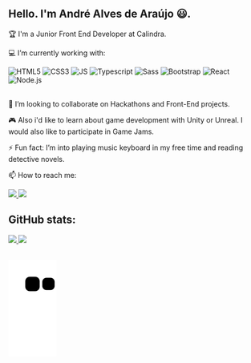 ## Hello. I'm André Alves de Araújo 😃.

🏆 I'm a Junior Front End Developer at Calindra. 

💻 I’m currently working with:

<div style="display: inline_block">
  <img alt="HTML5" height="30" width="40" src="https://cdn.jsdelivr.net/gh/devicons/devicon/icons/html5/html5-original.svg" />
  <img alt="CSS3" height="30" width="40" src="https://cdn.jsdelivr.net/gh/devicons/devicon/icons/css3/css3-original.svg" />
  <img alt="JS" height="30" width="40" src="https://cdn.jsdelivr.net/gh/devicons/devicon/icons/javascript/javascript-original.svg" />
  <img alt="Typescript" height="30" width="40" src="https://cdn.jsdelivr.net/gh/devicons/devicon/icons/typescript/typescript-original.svg" />
  <img alt="Sass" height="30" width="40" src="https://cdn.jsdelivr.net/gh/devicons/devicon/icons/sass/sass-original.svg" />
  <img alt="Bootstrap" height="30" width="40" src="https://cdn.jsdelivr.net/gh/devicons/devicon/icons/bootstrap/bootstrap-original.svg" />
  <img alt="React" height="30" width="40" src="https://cdn.jsdelivr.net/gh/devicons/devicon/icons/react/react-original.svg" />
  <img alt="Node.js" height="30" width="40" src="https://cdn.jsdelivr.net/gh/devicons/devicon/icons/nodejs/nodejs-original.svg" />
  
</div>

<br/>

👯 I’m looking to collaborate on Hackathons and Front-End projects. 

🎮 Also i'd like to learn about game development with Unity or Unreal. I would also like to participate in Game Jams.

⚡ Fun fact: I’m into playing music keyboard in my free time and reading detective novels. 

📫 How to reach me: 

<div>
  <a href="https://www.linkedin.com/in/andre-alves-araujo/" rel="nofollow" target="_blank">
    <img src="https://img.shields.io/badge/linkedin%20-%230077B5.svg?&style=for-the-badge&logo=linkedin&logoColor=white" target="_blank"/>
  </a> 
  <a href="mailto: andrealvesaraujo.1995@gmail.com" target="_blank">
    <img src="https://img.shields.io/badge/Gmail-D14836?style=for-the-badge&logo=gmail&logoColor=white" target="_blank"/>
  </a>  
</div>

## GitHub stats:  
<div>
  <a href="https://github.com/andrealvesaraujo">
  <img height="180em" src="https://github-readme-stats.vercel.app/api?username=andrealvesaraujo&show_icons=true&theme=dark&include_all_commits=true&count_private=true"/>
  <img height="180em" src="https://github-readme-stats.vercel.app/api/top-langs/?username=andrealvesaraujo&layout=compact&langs_count=8&theme=dark"/>
</div>

<br />
  
![snake gif](https://github.com/andrealvesaraujo/andrealvesaraujo/blob/output/github-contribution-grid-snake.svg)
